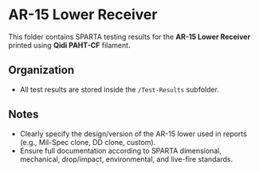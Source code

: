 # AR-15 Lower Receiver

This folder contains SPARTA testing results for the **AR-15 Lower Receiver** printed using **Qidi PAHT-CF** filament.

## Organization
- All test results are stored inside the `/Test-Results` subfolder.

## Notes
- Clearly specify the design/version of the AR-15 lower used in reports (e.g., Mil-Spec clone, DD clone, custom).
- Ensure full documentation according to SPARTA dimensional, mechanical, drop/impact, environmental, and live-fire standards.
